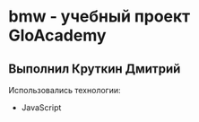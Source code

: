 # bmw - учебный проект GloAcademy
## Выполнил Круткин Дмитрий
Использовались технологии:
- JavaScript
